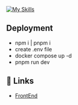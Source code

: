 [![My Skills](https://skillicons.dev/icons?i=nodejs,ts,tailwindmongodb,docker)](https://skillicons.dev)

## Deployment

- npm i | pnpm i
- create .env file
- docker compose up -d
- pnpm run dev

## 🔗 Links
- [FrontEnd](https://github.com/isakiDev/react-calendar-ts)
